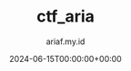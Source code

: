 ---
title: "ctf_aria"
date: 2024-06-15T00:00:00+00:00
author: ariaf.my.id
layout: link
permalink: /blog/ctf_aria
url_to_redirect: "./ctf_aria"
tags: [link]
---